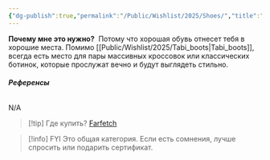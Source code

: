 ```yaml
---
{"dg-publish":true,"permalink":"/Public/Wishlist/2025/Shoes/","title":"👟 Обувь","tags":["slay","одежда"]}
---
```



**Почему мне это нужно?** 
Потому что хорошая обувь отнесет тебя в хорошие места. Помимо [[Public/Wishlist/2025/Tabi_boots\|Tabi_boots]], всегда есть место для пары массивных кроссовок или классических ботинок, которые прослужат вечно и будут выглядеть стильно.

###### **Референсы** 
N/A

> [!tip] Где купить?
> [Farfetch](https://www.farfetch.com/)

> [!info] FYI
> Это общая категория. Если есть сомнения, лучше спросить или подарить сертификат.
